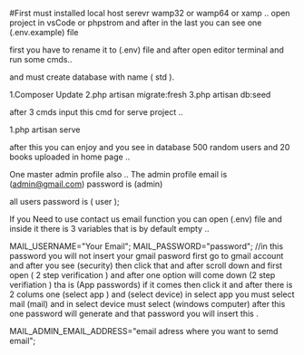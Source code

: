 #First must installed local host serevr wamp32 or wamp64 or xamp ..
open project in vsCode or phpstrom and after in the last you can see one (.env.example) file

first you have to rename it to (.env) file and after open editor terminal and run some cmds..

and must create database with name ( std ).

1.Composer Update
2.php artisan migrate:fresh
3.php artisan db:seed 

after 3 cmds input this cmd for serve project ..

1.php artisan serve

after this you can enjoy and you see in database 500 random users
and 20 books uploaded in home page ..

One master admin profile also ..
The admin profile email is (admin@gmail.com) password is (admin)

all users password is ( user );


If you Need to use contact us email function you can open (.env) file and 
inside it there is 3 variables that is by default empty ..

MAIL_USERNAME="Your Email";
MAIL_PASSWORD="password"; //in this password you will not insert your gmail pasword
first go to gmail account and after you see (security) then click that and after scroll down
and first open ( 2 step verification ) and after one option will come down (2 step verifiation )
tha is (App passwords) if it comes then click it and after there is 2 colums one (select app ) and (select device)
in select app you must select mail (mail) and in select device must select (windows computer) after this one password
will generate and that password you will insert this .

MAIL_ADMIN_EMAIL_ADDRESS="email adress where you want to semd email";
